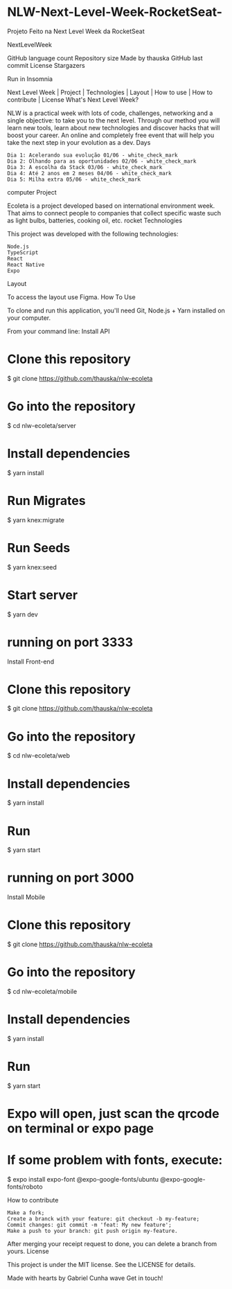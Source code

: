 # NLW-Next-Level-Week-RocketSeat-
Projeto Feito na Next Level Week da RocketSeat

NextLevelWeek

GitHub language count Repository size Made by thauska GitHub last commit License Stargazers

Run in Insomnia

Next Level Week   |    Project   |    Technologies   |    Layout   |    How to use   |    How to contribute   |    License
What's Next Level Week?

NLW is a practical week with lots of code, challenges, networking and a single objective: to take you to the next level. Through our method you will learn new tools, learn about new technologies and discover hacks that will boost your career. An online and completely free event that will help you take the next step in your evolution as a dev.
Days

    Dia 1: Acelerando sua evolução 01/06 - white_check_mark
    Dia 2: Olhando para as oportunidades 02/06 - white_check_mark
    Dia 3: A escolha da Stack 03/06 - white_check_mark
    Dia 4: Até 2 anos em 2 meses 04/06 - white_check_mark
    Dia 5: Milha extra 05/06 - white_check_mark

computer Project

Ecoleta is a project developed based on international environment week. That aims to connect people to companies that collect specific waste such as light bulbs, batteries, cooking oil, etc.
rocket Technologies

This project was developed with the following technologies:

    Node.js
    TypeScript
    React
    React Native
    Expo

Layout

To access the layout use Figma.
How To Use

To clone and run this application, you'll need Git, Node.js + Yarn installed on your computer.

From your command line:
Install API

# Clone this repository
$ git clone https://github.com/thauska/nlw-ecoleta

# Go into the repository
$ cd nlw-ecoleta/server

# Install dependencies
$ yarn install

# Run Migrates
$ yarn knex:migrate

# Run Seeds
$ yarn knex:seed

# Start server
$ yarn dev

# running on port 3333

Install Front-end

# Clone this repository
$ git clone https://github.com/thauska/nlw-ecoleta

# Go into the repository
$ cd nlw-ecoleta/web

# Install dependencies
$ yarn install

# Run
$ yarn start

# running on port 3000

Install Mobile

# Clone this repository
$ git clone https://github.com/thauska/nlw-ecoleta

# Go into the repository
$ cd nlw-ecoleta/mobile

# Install dependencies
$ yarn install

# Run
$ yarn start

# Expo will open, just scan the qrcode on terminal or expo page

# If some problem with fonts, execute:
$ expo install expo-font @expo-google-fonts/ubuntu @expo-google-fonts/roboto

How to contribute

    Make a fork;
    Create a branck with your feature: git checkout -b my-feature;
    Commit changes: git commit -m 'feat: My new feature';
    Make a push to your branch: git push origin my-feature.

After merging your receipt request to done, you can delete a branch from yours.
License

This project is under the MIT license. See the LICENSE for details.

Made with hearts by Gabriel Cunha wave Get in touch!
